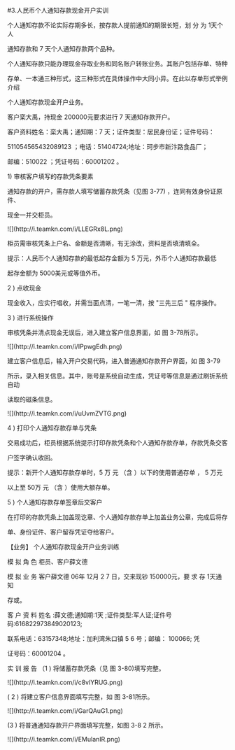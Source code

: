 #3.人民币个人通知存款现金开户实训
<p>个人通知存款不论实际存期多长，按存款人提前通知的期限长短，划 分 为 1天个人 </p>
<p>通知存款和 7 天个人通知存款两个品种。 </p>
<p> 个人通知存款只能办理现金存取业务和同名账户转账业务。其账户包括存单、特种 </p>
<p>存单、一本通三种形式，这三种形式在具体操作中大同小异。在此以存单形式举例介绍 </p>
<p>个人通知存款现金开户业务。 </p>
<p> 客户栾大禹，持现金 200000元要求进行 7 天通知存款开户。 </p>
<p> 客户资料姓名：栾大禹；通知期：7 天；证件类型：居民身份证；证件号码： </p>
<p> 511054565432089123 ；电话：51404724;地址：珂步市新汴路食品厂； </p>
<p> 邮编：510022 ；凭证号码：60001202 。 </p>
<p> 1) 审核客户填写的存款凭条要素 </p>
<p> 通知存款的开户，需存款人填写储蓄存款凭条（见图 3-77) ，连同有效身份证原件、 </p>
<p>现金一并交柜员。</p>
<p>![](http://i.teamkn.com/i/LLEGRx8L.png)</p>
<p>柜员需审核凭条上户名、金额是否清晰，有无涂改，资料是否填清填全。 </p>
<p> 提示：人民币个人通知存款的最低起存金额为 5 万元，外币个人通知存款最低 </p>
<p>起存金额为 5000美元或等值外币。 </p>
<p>2 ) 点收现金 </p>
<p> 现金收入，应实行唱收，并需当面点清，一笔一清，按 &quot;三先三后 &quot; 程序操作。 </p>
<p>3 ) 进行系统操作 </p>
<p> 审核凭条并清点现金无误后，进入建立客户信息界面，如 图 3-78所示。</p>
<p>![](http://i.teamkn.com/i/IPpwgEdh.png)</p>
<p>建立客户信息后，输入开户交易代码，进入普通通知存款开户界面，如 图 3-79 </p>
<p>所示，录入相关信息。其中，账号是系统自动生成，凭证号等信息是通过刷折系统自动 </p>
<p>读取的磁条信息。</p>
<p>![](http://i.teamkn.com/i/uUvmZVTG.png)</p>
<p>4 ) 打印个人通知存款存单与凭条 </p>
<p> 交易成功后，柜员根据系统提示打印存款凭条和个人通知存款存单，存款凭条交客 </p>
<p>户签字确认收回。 </p>
<p> 提示：新开个人通知存款存单时，5 万 元  （含 ）以下的使用普通存单 ， 5 万元 </p>
<p>以上至 50万 元  （含 ）使用大额存单。 </p>
<p>5  ) 个人通知存款存单签章后交客户 </p>
<p> 在打印的存款凭条上加盖现讫章、个人通知存款存单上加盖业务公章，完成后将存 </p>
<p>单、身份证件、客户留存凭证夺给客户。 </p>
<p> 【业务】  个人通知存款现金开户业务训练 </p>
<p> 模 拟 角 色 柜员、客户薛文德 </p>
<p> 模 拟 业 务 客户薛文德 06年 12月 2 7 日，交来现钞 150000元，要 求 存 1天通知 </p>
<p>存或。 </p>
<p>客 户 资 料 姓名 :薛文德;通知期:1天 ;证件类型:军人证;证件号码:616822973849020123; </p>
<p> 联系电话：63157348;地址：加利湾朱口镇 5 6 号；邮编： 100066; 凭 </p>
<p> 证号码：60001204 。 </p>
<p>实 训 报 告  （1 ) 将储蓄存款凭条（见 图 3-80)填写完整。</p>
<p>![](http://i.teamkn.com/i/c8vlYRUG.png)</p>
<p> ( 2 ) 将建立客户信息界面填写完整，如 图 3-81所示。</p>
<p>![](http://i.teamkn.com/i/GarQAuG1.png)</p>
<p> (3 )  将普通通知存款开户界面填写完整，如图 3-8 2 所示。 </p>
<p>![](http://i.teamkn.com/i/EMulanIR.png)</p>